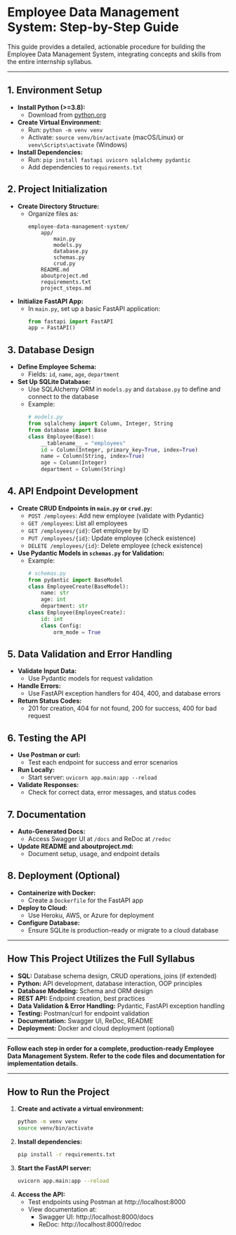 # Employee Data Management System: Step-by-Step Guide

This guide provides a detailed, actionable procedure for building the Employee Data Management System, integrating concepts and skills from the entire internship syllabus.

---

## 1. Environment Setup

- **Install Python (>=3.8):**
  - Download from [python.org](https://www.python.org/downloads/)
- **Create Virtual Environment:**
  - Run: `python -m venv venv`
  - Activate: `source venv/bin/activate` (macOS/Linux) or `venv\Scripts\activate` (Windows)
- **Install Dependencies:**
  - Run: `pip install fastapi uvicorn sqlalchemy pydantic`
  - Add dependencies to `requirements.txt`

## 2. Project Initialization

- **Create Directory Structure:**
  - Organize files as:
    ```
    employee-data-management-system/
        app/
            main.py
            models.py
            database.py
            schemas.py
            crud.py
        README.md
        aboutproject.md
        requirements.txt
        project_steps.md
    ```
- **Initialize FastAPI App:**
  - In `main.py`, set up a basic FastAPI application:
    ```python
    from fastapi import FastAPI
    app = FastAPI()
    ```

## 3. Database Design

- **Define Employee Schema:**
  - Fields: `id`, `name`, `age`, `department`
- **Set Up SQLite Database:**
  - Use SQLAlchemy ORM in `models.py` and `database.py` to define and connect to the database
  - Example:
    ```python
    # models.py
    from sqlalchemy import Column, Integer, String
    from database import Base
    class Employee(Base):
        __tablename__ = "employees"
        id = Column(Integer, primary_key=True, index=True)
        name = Column(String, index=True)
        age = Column(Integer)
        department = Column(String)
    ```

## 4. API Endpoint Development

- **Create CRUD Endpoints in `main.py` or `crud.py`:**
  - `POST /employees`: Add new employee (validate with Pydantic)
  - `GET /employees`: List all employees
  - `GET /employees/{id}`: Get employee by ID
  - `PUT /employees/{id}`: Update employee (check existence)
  - `DELETE /employees/{id}`: Delete employee (check existence)
- **Use Pydantic Models in `schemas.py` for Validation:**
  - Example:
    ```python
    # schemas.py
    from pydantic import BaseModel
    class EmployeeCreate(BaseModel):
        name: str
        age: int
        department: str
    class Employee(EmployeeCreate):
        id: int
        class Config:
            orm_mode = True
    ```

## 5. Data Validation and Error Handling

- **Validate Input Data:**
  - Use Pydantic models for request validation
- **Handle Errors:**
  - Use FastAPI exception handlers for 404, 400, and database errors
- **Return Status Codes:**
  - 201 for creation, 404 for not found, 200 for success, 400 for bad request

## 6. Testing the API

- **Use Postman or curl:**
  - Test each endpoint for success and error scenarios
- **Run Locally:**
  - Start server: `uvicorn app.main:app --reload`
- **Validate Responses:**
  - Check for correct data, error messages, and status codes

## 7. Documentation

- **Auto-Generated Docs:**
  - Access Swagger UI at `/docs` and ReDoc at `/redoc`
- **Update README and aboutproject.md:**
  - Document setup, usage, and endpoint details

## 8. Deployment (Optional)

- **Containerize with Docker:**
  - Create a `Dockerfile` for the FastAPI app
- **Deploy to Cloud:**
  - Use Heroku, AWS, or Azure for deployment
- **Configure Database:**
  - Ensure SQLite is production-ready or migrate to a cloud database

---

## How This Project Utilizes the Full Syllabus

- **SQL:** Database schema design, CRUD operations, joins (if extended)
- **Python:** API development, database interaction, OOP principles
- **Database Modeling:** Schema and ORM design
- **REST API:** Endpoint creation, best practices
- **Data Validation & Error Handling:** Pydantic, FastAPI exception handling
- **Testing:** Postman/curl for endpoint validation
- **Documentation:** Swagger UI, ReDoc, README
- **Deployment:** Docker and cloud deployment (optional)

---

**Follow each step in order for a complete, production-ready Employee Data Management System. Refer to the code files and documentation for implementation details.**

---

## How to Run the Project

1. **Create and activate a virtual environment:**
   ```bash
   python -m venv venv
   source venv/bin/activate
   ```
2. **Install dependencies:**
   ```bash
   pip install -r requirements.txt
   ```
3. **Start the FastAPI server:**
   ```bash
   uvicorn app.main:app --reload
   ```
4. **Access the API:**
   - Test endpoints using Postman at http://localhost:8000
   - View documentation at:
     - Swagger UI: http://localhost:8000/docs
     - ReDoc: http://localhost:8000/redoc
